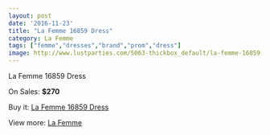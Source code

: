 ```yaml
---
layout: post
date: '2016-11-23'
title: "La Femme 16859 Dress"
category: La Femme
tags: ["femme","dresses","brand","prom","dress"]
image: http://www.lustparties.com/5063-thickbox_default/la-femme-16859-dress.jpg
---
```

La Femme 16859 Dress

On Sales: **$270**
<a href="https://www.lustparties.com/en/la-femme/1682-la-femme-16859-dress.html"><amp-img layout="responsive" width="600" height="600" src="//www.lustparties.com/5063-thickbox_default/la-femme-16859-dress.jpg" alt="La Femme 16859 Dress 0" /></a>
<a href="https://www.lustparties.com/en/la-femme/1682-la-femme-16859-dress.html"><amp-img layout="responsive" width="600" height="600" src="//www.lustparties.com/5064-thickbox_default/la-femme-16859-dress.jpg" alt="La Femme 16859 Dress 1" /></a>

Buy it: [La Femme 16859 Dress](https://www.lustparties.com/en/la-femme/1682-la-femme-16859-dress.html "La Femme 16859 Dress")

View more: [La Femme](https://www.lustparties.com/en/4-la-femme "La Femme")